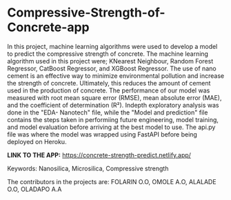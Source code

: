 # Compressive-Strength-of-Concrete-app
In this project, machine learning algorithms were used to develop a model to predict the compressive strength of concrete. The machine learning algorithm used in this project were; KNearest Neighbour, Random Forest Regressor, CatBoost Regressor, and XGBoost Regressor. The use of nano cement is an effective way to minimize environmental pollution and increase the strength of concrete. Ultimately, this reduces the amount of cement used in the production of concrete. The performance of our model was measured with root mean square error (RMSE), mean absolute error (MAE), and the coefficient of determination (R²).
Indepth exploratory analysis was done in the "EDA- Nanotech" file, while the "Model and prediction" file contains the steps taken in performiing future engineering, model training, and model evaluation before arriving at the best model to use.
The api.py file was where the model was wrapped using FastAPI before being deployed on Heroku.

**LINK TO THE APP:** https://concrete-strength-predict.netlify.app/

Keywords: Nanosilica, Microsilica, Compressive strength

The contributors in the projects are:
FOLARIN O.O,
OMOLE A.O,
ALALADE O.O,
OLADAPO A.A
